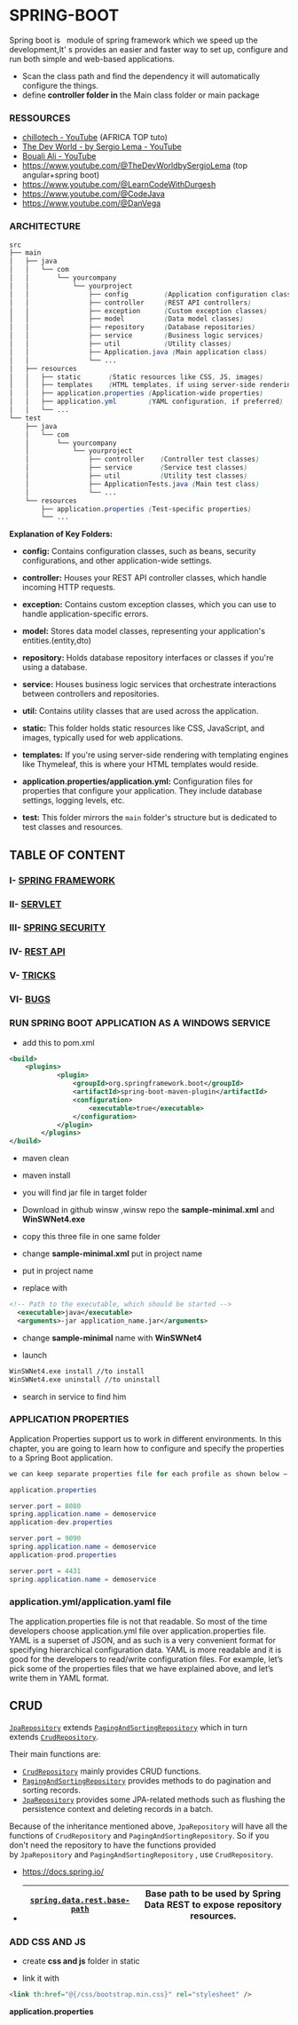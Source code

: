 # SPRING-BOOT

Spring boot is   module of spring framework which we speed up the development,It' s provides an easier and faster way to set up, configure and run both simple and web-based  applications.

- Scan the class path and find  the dependency it will  automatically configure the things.
- define **controller folder in** the Main class folder or main package

### RESSOURCES

- [chillotech - YouTube](https://www.youtube.com/@chillotech) (AFRICA TOP tuto)
- [The Dev World - by Sergio Lema - YouTube](https://www.youtube.com/@TheDevWorldbySergioLema) 
- [Bouali Ali - YouTube](https://www.youtube.com/@BoualiAli) 
- https://www.youtube.com/@TheDevWorldbySergioLema (top angular+spring boot) 
-  https://www.youtube.com/@LearnCodeWithDurgesh
-  https://www.youtube.com/@CodeJava
- https://www.youtube.com/@DanVega 

### ARCHITECTURE

```scss
src
├── main
│   ├── java
│   │   └── com
│   │       └── yourcompany
│   │           └── yourproject
│   │               ├── config         (Application configuration classes)
│   │               ├── controller     (REST API controllers)
│   │               ├── exception      (Custom exception classes)
│   │               ├── model          (Data model classes)
│   │               ├── repository     (Database repositories)
│   │               ├── service        (Business logic services)
│   │               ├── util           (Utility classes)
│   │               ├── Application.java (Main application class)
│   │               └── ...
│   ├── resources
│   │   ├── static       (Static resources like CSS, JS, images)
│   │   ├── templates    (HTML templates, if using server-side rendering)
│   │   ├── application.properties (Application-wide properties)
│   │   ├── application.yml        (YAML configuration, if preferred)
│   │   └── ...
└── test
    ├── java
    │   └── com
    │       └── yourcompany
    │           └── yourproject
    │               ├── controller    (Controller test classes)
    │               ├── service       (Service test classes)
    │               ├── util          (Utility test classes)
    │               ├── ApplicationTests.java (Main test class)
    │               └── ...
    └── resources
        ├── application.properties (Test-specific properties)
        └── ...
```

**Explanation of Key Folders:**

- **config:** Contains configuration classes, such as beans, security configurations, and other application-wide settings.

- **controller:** Houses your REST API controller classes, which handle incoming HTTP requests.

- **exception:** Contains custom exception classes, which you can use to handle application-specific errors.

- **model:** Stores data model classes, representing your application's entities.(entity,dto)

- **repository:** Holds database repository interfaces or classes if you're using a database.

- **service:** Houses business logic services that orchestrate interactions between controllers and repositories.

- **util:** Contains utility classes that are used across the application.

- **static:** This folder holds static resources like CSS, JavaScript, and images, typically used for web applications.

- **templates:** If you're using server-side rendering with templating engines like Thymeleaf, this is where your HTML templates would reside.

- **application.properties/application.yml:** Configuration files for properties that configure your application. They include database settings, logging levels, etc.

- **test:** This folder mirrors the `main` folder's structure but is dedicated to test classes and resources.

## TABLE OF CONTENT

### I- [SPRING FRAMEWORK](https://github.com/kpidiba/SPRING-FRAMEWORK)

### II- [SERVLET](https://github.com/kpidiba/JSP---Servlet)

### III- [SPRING SECURITY]()

### IV- [REST API]()

### V- [TRICKS]()

### VI- [BUGS]()

### RUN SPRING BOOT APPLICATION AS A WINDOWS SERVICE

- add this to pom.xml

```xml
<build>
    <plugins>
            <plugin>
                <groupId>org.springframework.boot</groupId>
                <artifactId>spring-boot-maven-plugin</artifactId>
                <configuration>
                    <executable>true</executable>
                </configuration>
            </plugin>
        </plugins>
</build>
```

- maven clean

- maven install

- you will find jar file in target folder

- Download in github winsw ,winsw repo the **sample-minimal.xml** and **WinSWNet4.exe** 

- copy this three file in one same folder

- change **sample-minimal.xml** put in <id></id> project name

- put in <name></name> project name

- replace <executable></executable> with

```xml
<!-- Path to the executable, which should be started -->
  <executable>java</executable>
  <arguments>-jar application_name.jar</arguments>
```

- change **sample-minimal** name with **WinSWNet4**

- launch

```bash
WinSWNet4.exe install //to install
WinSWNet4.exe uninstall //to uninstall
```

- search in service to find him

### APPLICATION PROPERTIES

Application Properties support us to work in different environments. In this chapter, you are going to learn how to configure and specify the properties to a Spring Boot application.

```java
we can keep separate properties file for each profile as shown below −

application.properties

server.port = 8080
spring.application.name = demoservice
application-dev.properties

server.port = 9090
spring.application.name = demoservice
application-prod.properties

server.port = 4431
spring.application.name = demoservice
```

### application.yml/application.yaml file

The application.properties file is not that readable. So most of the time developers choose application.yml file over application.properties file. YAML is a superset of JSON, and as such is a very convenient format for specifying hierarchical configuration data. YAML is more readable and it is good for the developers to read/write configuration files. For example, let’s pick some of the properties files that we have explained above, and let’s write them in YAML format.

## CRUD

[`JpaRepository`](http://static.springsource.org/spring-data/data-jpa/docs/current/api/org/springframework/data/jpa/repository/JpaRepository.html) extends [`PagingAndSortingRepository`](http://static.springsource.org/spring-data/data-commons/docs/current/api/org/springframework/data/repository/PagingAndSortingRepository.html) which in turn extends [`CrudRepository`](http://static.springsource.org/spring-data/data-commons/docs/current/api/org/springframework/data/repository/CrudRepository.html).

Their main functions are:

- [`CrudRepository`](http://static.springsource.org/spring-data/data-commons/docs/current/api/org/springframework/data/repository/CrudRepository.html) mainly provides CRUD functions.
- [`PagingAndSortingRepository`](http://static.springsource.org/spring-data/data-commons/docs/current/api/org/springframework/data/repository/PagingAndSortingRepository.html) provides methods to do pagination and sorting records.
- [`JpaRepository`](http://static.springsource.org/spring-data/data-jpa/docs/current/api/org/springframework/data/jpa/repository/JpaRepository.html) provides some JPA-related methods such as flushing the persistence context and deleting records in a batch.

Because of the inheritance mentioned above, `JpaRepository` will have all the functions of `CrudRepository` and `PagingAndSortingRepository`. So if you don't need the repository to have the functions provided by `JpaRepository` and `PagingAndSortingRepository` , use `CrudRepository`.

- https://docs.spring.io/

- | [`spring.data.rest.base-path`](https://docs.spring.io/spring-boot/docs/current/reference/html/application-properties.html#application-properties.data.spring.data.rest.base-path) | Base path to be used by Spring Data REST to expose repository resources. |
  | --------------------------------------------------------------------------------------------------------------------------------------------------------------------------------- | ------------------------------------------------------------------------ |

### ADD CSS AND JS

- create **css and js** folder in static

- link it with

```html
<link th:href="@{/css/bootstrap.min.css}" rel="stylesheet" />
```

**application.properties**
